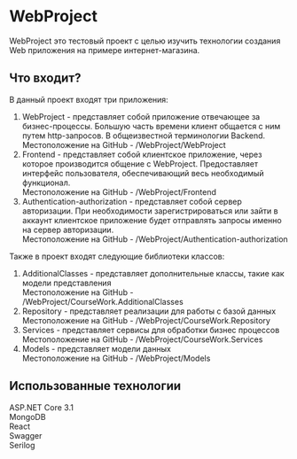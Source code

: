 # WebProject

WebProject это тестовый проект с целью изучить технологии создания Web приложения
на примере интернет-магазина.

## Что входит?

В данный проект входят три приложения:
1. WebProject - представляет собой приложение отвечающее за бизнес-процессы.
Большую часть времени клиент общается с ним путем http-запросов. В общеизвестной
терминологии Backend.\
Местоположение на GitHub - /WebProject/WebProject
2. Frontend - представляет собой клиентское приложение, через которое
производится общение с WebProject. Предоставляет интерфейс пользователя,
обеспечивающий весь необходимый функционал.\
Местоположение на GitHub - /WebProject/Frontend
3. Authentication-authorization - представляет собой сервер авторизации. При
необходимости зарегистрироваться или зайти в аккаунт клиентское приложение
будет отправлять запросы именно на сервер авторизации.\
Местоположение на GitHub - /WebProject/Authentication-authorization

Также в проект входят следующие библиотеки классов:
1. AdditionalClasses - представляет дополнительные классы, такие как модели
представления\
Местоположение на GitHub - /WebProject/CourseWork.AdditionalClasses
2. Repository - представляет реализации для работы с базой данных\
Местоположение на GitHub - /WebProject/CourseWork.Repository
3. Services - представляет сервисы для обработки бизнес процессов\
Местоположение на GitHub - /WebProject/CourseWork.Services
4. Models - представляет модели данных\
Местоположение на GitHub - /WebProject/Models

## Использованные технологии

ASP.NET Core 3.1\
MongoDB\
React\
Swagger\
Serilog
